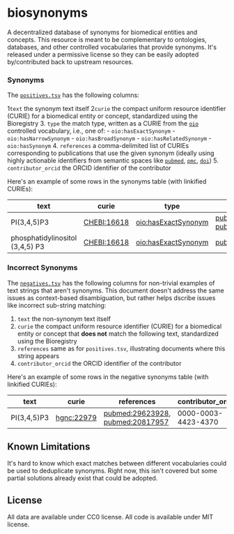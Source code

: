 # biosynonyms

A decentralized database of synonyms for biomedical entities and concepts. This
resource is meant to be complementary to ontologies, databases, and other
controlled vocabularies that provide synonyms. It's released under a permissive
license so they can be easily adopted by/contributed back to upstream resources.

### Synonyms

The [`positives.tsv`](src/biosynonyms/resources/positives.tsv) has the following
columns:

1`text` the synonym text itself
2`curie` the compact uniform resource identifier (CURIE) for a biomedical
   entity or concept, standardized using the Bioregistry
3. `type` the match type, written as a CURIE from
   the [`oio`](https://bioregistry.io/oio) controlled vocabulary, i.e., one
   of:
    - `oio:hasExactSynonym`
    - `oio:hasNarrowSynonym`
    - `oio:hasBroadSynonym`
    - `oio:hasRelatedSynonym`
    - `oio:hasSynonym`
4. `references` a comma-delimited list of CURIEs corresponding to publications
   that use the given synonym (ideally using highly actionable identifiers from
   semantic spaces like [`pubmed`](https://bioregistry.io/pubmed),
   [`pmc`](https://bioregistry.io/pmc), [`doi`](https://bioregistry.i/doi))
5. `contributor_orcid` the ORCID identifier of the contributor

Here's an example of some rows in the synonyms table (with linkified CURIEs):

| text                            | curie                                             | type                                                      | references                                                                                                           | contributor_orcid   |
|---------------------------------|---------------------------------------------------|-----------------------------------------------------------|----------------------------------------------------------------------------------------------------------------------|---------------------|
| PI(3,4,5)P3                     | [CHEBI:16618](https://bioregistry.io/CHEBI:16618) | [oio:hasExactSynonym](https://bioregistry.io/oio:hasExactSynonym) | [pubmed:29623928](https://bioregistry.io/pubmed:29623928), [pubmed:20817957](https://bioregistry.io/pubmed:20817957) | 0000-0003-4423-4370 |
| phosphatidylinositol (3,4,5) P3 | [CHEBI:16618](https://bioregistry.io/CHEBI:16618) | [oio:hasExactSynonym](https://bioregistry.io/oio:hasExactSynonym) | [pubmed:29695532](https://bioregistry.io/pubmed:29695532)                                                            | 0000-0003-4423-4370 | 

### Incorrect Synonyms

The [`negatives.tsv`](src/biosynonyms/resources/negatives.tsv) has the following
columns for non-trivial examples of text strings that aren't synonyms. This
document doesn't address the same issues as context-based disambiguation, but
rather helps dscribe issues like incorrect sub-string matching:

1. `text` the non-synonym text itself
2. `curie` the compact uniform resource identifier (CURIE) for a biomedical
   entity or concept that **does not** match the following text, standardized
   using the Bioregistry
3. `references` same as for `positives.tsv`, illustrating documents where this
   string appears
4. `contributor_orcid` the ORCID identifier of the contributor

Here's an example of some rows in the negative synonyms table (with linkified
CURIEs):

| text        | curie                                           | references                                                                                                           | contributor_orcid   |
|-------------|-------------------------------------------------|----------------------------------------------------------------------------------------------------------------------|---------------------|
| PI(3,4,5)P3 | [hgnc:22979](https://bioregistry.io/hgnc:22979) | [pubmed:29623928](https://bioregistry.io/pubmed:29623928), [pubmed:20817957](https://bioregistry.io/pubmed:20817957) | 0000-0003-4423-4370 |

## Known Limitations

It's hard to know which exact matches between different vocabularies could be
used to deduplicate synonyms. Right now, this isn't covered but some partial
solutions already exist that could be adopted.

## License

All data are available under CC0 license. All code is available under MIT
license.
